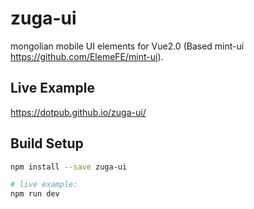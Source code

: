 # zuga-ui
mongolian mobile UI elements for Vue2.0 (Based mint-ui https://github.com/ElemeFE/mint-ui).
>

## Live Example

https://dotpub.github.io/zuga-ui/

## Build Setup

``` bash
npm install --save zuga-ui

# live example:
npm run dev
